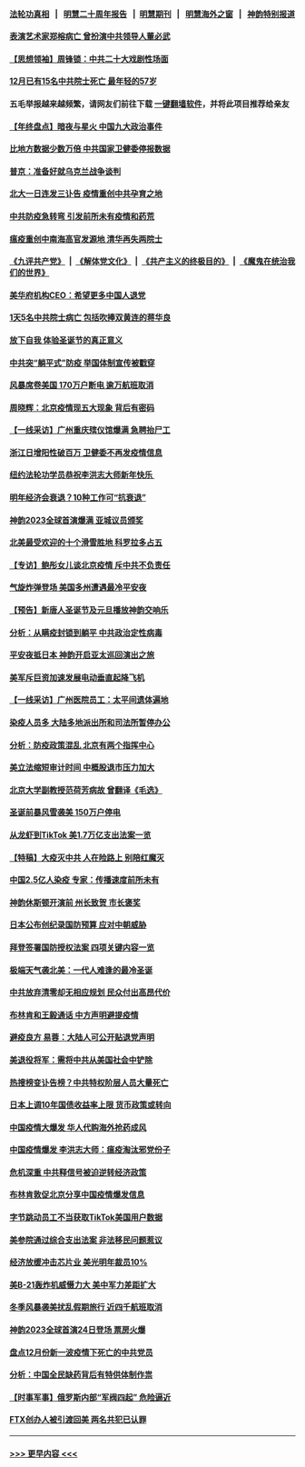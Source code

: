 #### [法轮功真相](https://github.com/gfw-breaker/truth/blob/master/README.md?t=0) &nbsp;&nbsp;|&nbsp;&nbsp; [明慧二十周年报告](https://github.com/gfw-breaker/mh-reports/blob/master/README.md?t=0) &nbsp;&nbsp;|&nbsp;&nbsp;[明慧期刊](https://github.com/gfw-breaker/mh-qikan) &nbsp;&nbsp;|&nbsp;&nbsp; [明慧海外之窗](https://github.com/gfw-breaker/mh-news/blob/master/README.md?t=0) &nbsp;&nbsp;|&nbsp;&nbsp; [神韵特别报道](https://github.com/gfw-breaker/mh-news/blob/master/shenyun.md?t=0)
#### [表演艺术家郑榕病亡 曾扮演中共领导人董必武](../pages/nf4514/n13892004.md?t=12270043) 
#### [【思想领袖】周锋锁：中共二十大戏剧性场面](../pages/nf4514/n13882331.md?t=12270043) 
#### [12月已有15名中共院士死亡 最年轻的57岁](../pages/nf4514/n13891855.md?t=12270043) 
#### 五毛举报越来越频繁，请网友们前往下载 [一键翻墙软件](https://github.com/gfw-breaker/ssr-accounts)，并将此项目推荐给亲友
#### [【年终盘点】暗夜与星火 中国九大政治事件](../pages/nf4514/n13891171.md?t=12270043) 
#### [比地方数据少数万倍 中共国家卫健委停报数据](../pages/nf4514/n13891754.md?t=12270043) 
#### [普京：准备好就乌克兰战争谈判](../pages/nf4514/n13891803.md?t=12270043) 
#### [北大一日连发三讣告 疫情重创中共孕育之地](../pages/nf4514/n13891518.md?t=12270043) 
#### [中共防疫急转弯 引发前所未有疫情和药荒](../pages/nf4514/n13891787.md?t=12270043) 
#### [瘟疫重创中南海高官发源地 清华再失两院士](../pages/nf4514/n13891777.md?t=12270043) 
#### [《九评共产党》](https://github.com/begood0513/9ping.md/blob/master/README.md) &nbsp;|&nbsp; [《解体党文化》](../../../../jtdwh.md/blob/master/README.md)  &nbsp;|&nbsp; [《共产主义的终极目的》](../../../../gczydzjmd.md/blob/master/README.md) &nbsp;|&nbsp; [《魔鬼在统治我们的世界》](../../../../mgztzwmdsj.md/blob/master/README.md) 
#### [美华府机构CEO：希望更多中国人退党](../pages/nf4514/n13890897.md?t=12270043) 
#### [1天5名中共院士病亡 包括吹捧双黄连的蒋华良](../pages/nf4514/n13891239.md?t=12270043) 
#### [放下自我 体验圣诞节的真正意义](../pages/nf4514/n13891748.md?t=12270043) 
#### [中共突“躺平式”防疫 举国体制宣传被戳穿](../pages/nf4514/n13891770.md?t=12270043) 
#### [风暴席卷美国 170万户断电 逾万航班取消](../pages/nf4514/n13891721.md?t=12270043) 
#### [周晓辉：北京疫情现五大现象 背后有密码](../pages/nf4514/n13891183.md?t=12270043) 
#### [【一线采访】广州重庆殡仪馆爆满 急聘抬尸工](../pages/nf4514/n13891604.md?t=12270043) 
#### [浙江日增阳性破百万 卫健委不再发疫情信息](../pages/nf4514/n13891595.md?t=12270043) 
#### [纽约法轮功学员恭祝李洪志大师新年快乐 ](../pages/nf4514/n13891486.md?t=12270043) 
#### [明年经济会衰退？10种工作可“抗衰退”](../pages/nf4514/n13891236.md?t=12270043) 
#### [神韵2023全球首演爆满 亚城议员颁奖](../pages/nf4514/n13891354.md?t=12270043) 
#### [北美最受欢迎的十个滑雪胜地 科罗拉多占五](../pages/nf4514/n13891297.md?t=12270043) 
#### [【专访】鲍彤女儿谈北京疫情 斥中共不负责任](../pages/nf4514/n13891103.md?t=12270043) 
#### [气旋炸弹登场 美国多州遭遇最冷平安夜](../pages/nf4514/n13891170.md?t=12270043) 
#### [【预告】新唐人圣诞节及元旦播放神韵交响乐](../pages/nf4514/n13886375.md?t=12270043) 
#### [分析：从瞒疫封锁到躺平 中共政治定性病毒](../pages/nf4514/n13890165.md?t=12270043) 
#### [平安夜抵日本 神韵开启亚太巡回演出之旅](../pages/nf4514/n13890991.md?t=12270043) 
#### [美军斥巨资加速发展电动垂直起降飞机](../pages/nf4514/n13890955.md?t=12270043) 
#### [【一线采访】广州医院员工：太平间遗体遍地](../pages/nf4514/n13890799.md?t=12270043) 
#### [染疫人员多 大陆多地派出所和司法所暂停办公](../pages/nf4514/n13890859.md?t=12270043) 
#### [分析：防疫政策混乱 北京有两个指挥中心](../pages/nf4514/n13890791.md?t=12270043) 
#### [美立法缩短审计时间 中概股退市压力加大](../pages/nf4514/n13890825.md?t=12270043) 
#### [北京大学副教授范荷芳病故 曾翻译《毛选》](../pages/nf4514/n13890768.md?t=12270043) 
#### [圣诞前暴风雪袭美 150万户停电](../pages/nf4514/n13890783.md?t=12270043) 
#### [从龙虾到TikTok 美1.7万亿支出法案一览](../pages/nf4514/n13890735.md?t=12270043) 
#### [【特稿】大疫灭中共 人在险路上 别陪红魔灭](../pages/nf4514/n13890697.md?t=12270043) 
#### [中国2.5亿人染疫 专家：传播速度前所未有](../pages/nf4514/n13890708.md?t=12270043) 
#### [神韵休斯顿开演前 州长致贺 市长褒奖](../pages/nf4514/n13890642.md?t=12270043) 
#### [日本公布创纪录国防预算 应对中朝威胁](../pages/nf4514/n13890652.md?t=12270043) 
#### [拜登签署国防授权法案 四项关键内容一览](../pages/nf4514/n13890669.md?t=12270043) 
#### [极端天气袭北美：一代人难逢的最冷圣诞](../pages/nf4514/n13890635.md?t=12270043) 
#### [中共放弃清零却无相应规划 民众付出高昂代价](../pages/nf4514/n13890278.md?t=12270043) 
#### [布林肯和王毅通话 中方声明避提疫情](../pages/nf4514/n13890572.md?t=12270043) 
#### [避疫良方 易蓉：大陆人可公开贴退党声明](../pages/nf4514/n13890040.md?t=12270043) 
#### [美退役将军：需将中共从美国社会中铲除](../pages/nf4514/n13890377.md?t=12270043) 
#### [热搜榜变讣告榜？中共特权阶层人员大量死亡](../pages/nf4514/n13890245.md?t=12270043) 
#### [日本上调10年国债收益率上限 货币政策或转向](../pages/nf4514/n13890214.md?t=12270043) 
#### [中国疫情大爆发 华人代购海外抢药成风](../pages/nf4514/n13890241.md?t=12270043) 
#### [中国疫情爆发 李洪志大师：瘟疫淘汰邪党份子](../pages/nf4514/n13889513.md?t=12270043) 
#### [危机深重 中共释信号被迫逆转经济政策](../pages/nf4514/n13890171.md?t=12270043) 
#### [布林肯敦促北京分享中国疫情爆发信息](../pages/nf4514/n13889975.md?t=12270043) 
#### [字节跳动员工不当获取TikTok美国用户数据](../pages/nf4514/n13890053.md?t=12270043) 
#### [美参院通过综合支出法案 非法移民问题惹议](../pages/nf4514/n13889977.md?t=12270043) 
#### [经济放缓冲击芯片业 美光明年裁员10%](../pages/nf4514/n13889938.md?t=12270043) 
#### [美B-21轰炸机威慑力大 美中军力差距扩大](../pages/nf4514/n13888690.md?t=12270043) 
#### [冬季风暴袭美扰乱假期旅行 近四千航班取消](../pages/nf4514/n13889923.md?t=12270043) 
#### [神韵2023全球首演24日登场 票房火爆](../pages/nf4514/n13889437.md?t=12270043) 
#### [盘点12月份新一波疫情下死亡的中共党员](../pages/nf4514/n13889538.md?t=12270043) 
#### [分析：中国全民缺药背后有特供体制作祟](../pages/nf4514/n13889709.md?t=12270043) 
#### [【时事军事】俄罗斯内部“军阀四起” 危险逼近](../pages/nf4514/n13889177.md?t=12270043) 
#### [FTX创办人被引渡回美 两名共犯已认罪](../pages/nf4514/n13889507.md?t=12270043) 

----
#### [ >>> 更早内容 <<< ](../indexes/nf4514-earlier.md)
